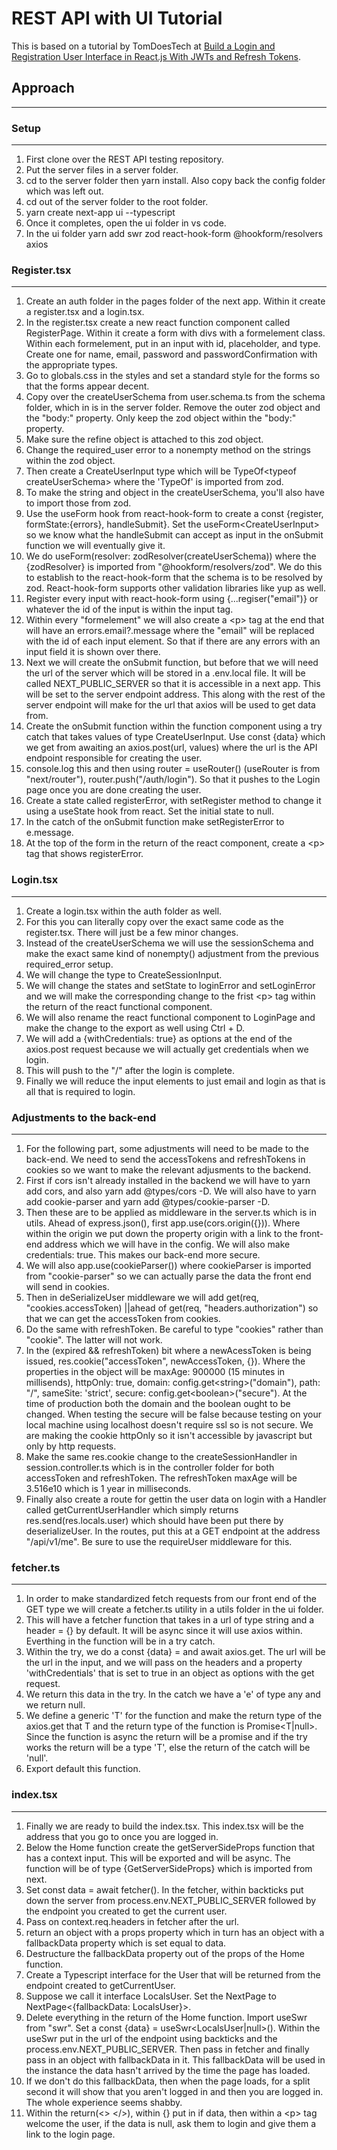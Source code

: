 # REST API with UI Tutorial
This is based on a tutorial by TomDoesTech at [Build a Login and Registration User Interface in React.js With JWTs and Refresh Tokens](https://www.youtube.com/watch?v=oSz23pPBpFY).

## Approach
___

### Setup
___
1. First clone over the REST API testing repository.
1. Put the server files in a server folder.
1. cd to the server folder then yarn install. Also copy back the config folder which was left out.
1. cd out of the server folder to the root folder. 
1. yarn create next-app ui --typescript
1. Once it completes, open the ui folder in vs code.
1. In the ui folder yarn add swr zod react-hook-form @hookform/resolvers axios

### Register.tsx
___
1. Create an auth folder in the pages folder of the next app. Within it create a register.tsx and a login.tsx.
1. In the register.tsx create a new react function component called RegisterPage. Within it create a form with divs with a formelement class. Within each formelement, put in an input with id, placeholder, and type. Create one for name, email, password and passwordConfirmation with the appropriate types.
1. Go to globals.css in the styles and set a standard style for the forms so that the forms appear decent.
1. Copy over the createUserSchema from user.schema.ts from the schema folder, which in is in the server folder. Remove the outer zod object and the "body:" property. Only keep the zod object within the "body:" property.
1. Make sure the refine object is attached to this zod object.
1. Change the required_user error to a nonempty method on the strings within the zod object.
1. Then create a CreateUserInput type which will be TypeOf\<typeof createUserSchema> where the 'TypeOf' is imported from zod. 
1. To make the string and object in the createUserSchema, you'll also have to import those from zod.
1. Use the useForm hook from react-hook-form to create a const {register, formState:{errors}, handleSubmit}. Set the useForm\<CreateUserInput> so we know what the handleSubmit can accept as input in the onSubmit function we will eventually give it. 
1. We do useForm<CreateUserInput>(resolver: zodResolver(createUserSchema)) where the {zodResolver} is imported from "@hookform/resolvers/zod". We do this to establish to the react-hook-form that the schema is to be resolved by zod. React-hook-form supports other validation libraries like yup as well.
1. Register every input with react-hook-form using {...regiser("email")} or whatever the id of the input is within the input tag.
1. Within every "formelement" we will also create a \<p> tag at the end that will have an errors.email?.message where the "email" will be replaced with the id of each input element. So that if there are any errors with an input field it is shown over there.
1. Next we will create the onSubmit function, but before that we will need the url of the server which will be stored in a .env.local file. It will be called NEXT_PUBLIC_SERVER so that it is accessible in a next app. This will be set to the server endpoint address. This along with the rest of the server endpoint will make for the url that axios will be used to get data from.
1. Create the onSubmit function within the function component using a try catch that takes values of type CreateUserInput. Use const {data} which we get from awaiting an axios.post(url, values) where the url is the API endpoint responsible for creating the user.
1. console.log this and then using router = useRouter() (useRouter is from "next/router"), router.push("/auth/login"). So that it pushes to the Login page once you are done creating the user.
1. Create a state called registerError, with setRegister method to change it using a useState hook from react. Set the initial state to null.
1. In the catch of the onSubmit function make setRegisterError to e.message.
1. At the top of the form in the return of the react component, create a \<p> tag that shows registerError.

### Login.tsx
___

1. Create a login.tsx within the auth folder as well.
1. For this you can literally copy over the exact same code as the register.tsx. There will just be a few minor changes.
1. Instead of the createUserSchema we will use the sessionSchema and make the exact same kind of nonempty() adjustment from the previous required_error setup. 
1. We will change the type to CreateSessionInput.
1. We will change the states and setState to loginError and setLoginError and we will make the corresponding change to the frist \<p> tag within the return of the react functional component. 
1. We will also rename the react functional component to LoginPage and make the change to the export as well using Ctrl + D.
1. We will add a {withCredentials: true} as options at the end of the axios.post request because we will actually get credentials when we login. 
1. This will push to the "/" after the login is complete.
1. Finally we will reduce the input elements to just email and login as that is all that is required to login.    

### Adjustments to the back-end
___

1. For the following part, some adjustments will need to be made to the back-end. We need to send the accessTokens and refreshTokens in cookies so we want to make the relevant adjusments to the backend.
1. First if cors isn't already installed in the backend we will have to yarn add cors, and also yarn add @types/cors -D. We will also have to yarn add cookie-parser and yarn add @types/cookie-parser -D. 
1. Then these are to be applied as middleware in the server.ts which is in utils. Ahead of express.json(), first app.use(cors.origin({})). Where within the origin we put down the property origin with a link to the front-end address which we will have in the config. We will also make credentials: true. This makes our back-end more secure.
1. We will also app.use(cookieParser()) where cookieParser is imported from "cookie-parser" so we can actually parse the data the front end will send in cookies.
1. Then in deSerializeUser middleware we will add get(req, "cookies.accessToken) ||ahead of get(req, "headers.authorization") so that we can get the accessToken from cookies.
1. Do the same with refreshToken. Be careful to type "cookies" rather than "cookie". The latter will not work.
1. In the (expired && refreshToken) bit where a newAcessToken is being issued, res.cookie("accessToken", newAccessToken, {}). Where the properties in the object will be maxAge: 900000 (15 minutes in millisends), httpOnly: true, domain: config.get\<string>("domain"), path: "/", sameSite: 'strict', secure: config.get\<boolean>("secure"). At the time of production both the domain and the boolean ought to be changed. When testing the secure will be false because testing on your local machine using localhost doesn't require ssl so is not secure. We are making the cookie httpOnly so it isn't accessible by javascript but only by http requests.
1. Make the same res.cookie change to the createSessionHandler in session.controller.ts which is in the controller folder for both accessToken and refreshToken. The refreshToken maxAge will be 3.516e10 which is 1 year in milliseconds.
1. Finally also create a route for gettin the user data on login with a Handler called getCurrentUserHandler which simply returns res.send(res.locals.user) which should have been put there by deserializeUser. In the routes, put this at a GET endpoint at the address "/api/v1/me". Be sure to use the requireUser middleware for this.

### fetcher.ts
___
1. In order to make standardized fetch requests from our front end of the GET type we will create a fetcher.ts utility in a utils folder in the ui folder.
1. This will have a fetcher function that takes in a url of type string and a header = {} by default. It will be async since it will use axios within. Everthing in the function will be in a try catch.
1. Within the try, we do a const {data} = and await axios.get. The url will be the url in the input, and we will pass on the headers and a property 'withCredentials' that is set to true in an object as options with the get request.
1. We return this data in the try. In the catch we have a 'e' of type any and we return null.
1. We define a generic 'T' for the function and make the return type of the axios.get that T and the return type of the function is Promise\<T|null>. Since the function is async the return will be a promise and if the try works the return will be a type 'T', else the return of the catch will be 'null'.
1. Export default this function.

### index.tsx
___
1. Finally we are ready to build the index.tsx. This index.tsx will be the address that you go to once you are logged in.
1. Below the Home function create the getServerSideProps function that has a context input. This will be exported and will be async. The function will be of type {GetServerSideProps} which is imported from next.
1. Set const data = await fetcher(). In the fetcher, within backticks put down the server from process.env.NEXT_PUBLIC_SERVER followed by the endpoint you created to get the current user.
1. Pass on context.req.headers in fetcher after the url. 
1. return an object with a props property which in turn has an object with a fallbackData property which is set equal to data.
1. Destructure the fallbackData property out of the props of the Home function.
1. Create a Typescript interface for the User that will be returned from the endpoint created to getCurrentUser.
1. Suppose we call it interface LocalsUser. Set the NextPage to NextPage<{fallbackData: LocalsUser}>. 
1. Delete everything in the return of the Home function. Import useSwr from "swr". Set a const {data} = useSwr\<LocalsUser|null>(). Within the useSwr put in the url of the endpoint using backticks and the process.env.NEXT_PUBLIC_SERVER. Then pass in fetcher and finally pass in an object with fallbackData in it. This fallbackData will be used in the instance the data hasn't arrived by the time the page has loaded.
1. If we don't do this fallbackData, then when the page loads, for a split second it will show that you aren't logged in and then you are logged in. The whole experience seems shabby.
1. Within the return(<> </>), within {} put in if data, then within a \<p> tag welcome the user, if the data is null, ask them to login and give them a link to the login page.


